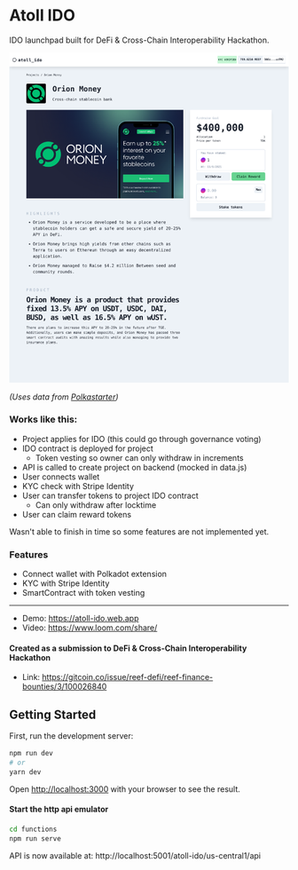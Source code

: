 # Atoll IDO

IDO launchpad built for DeFi & Cross-Chain Interoperability Hackathon.

![](screenshot1.png)

_(Uses data from [Polkastarter](https://polkastarter.com/))_

### Works like this:

- Project applies for IDO (this could go through governance voting)
- IDO contract is deployed for project
  - Token vesting so owner can only withdraw in increments
- API is called to create project on backend (mocked in data.js)
- User connects wallet
- KYC check with Stripe Identity
- User can transfer tokens to project IDO contract
  - Can only withdraw after locktime
- User can claim reward tokens

Wasn't able to finish in time so some features are not implemented yet.

### Features

- Connect wallet with Polkadot extension
- KYC with Stripe Identity
- SmartContract with token vesting

---

- Demo: https://atoll-ido.web.app
- Video: https://www.loom.com/share/

#### Created as a submission to DeFi & Cross-Chain Interoperability Hackathon

- Link:
  https://gitcoin.co/issue/reef-defi/reef-finance-bounties/3/100026840

## Getting Started

First, run the development server:

```bash
npm run dev
# or
yarn dev
```

Open [http://localhost:3000](http://localhost:3000) with your browser to see the result.

#### Start the http api emulator

```bash
cd functions
npm run serve
```

API is now available at: http://localhost:5001/atoll-ido/us-central1/api
